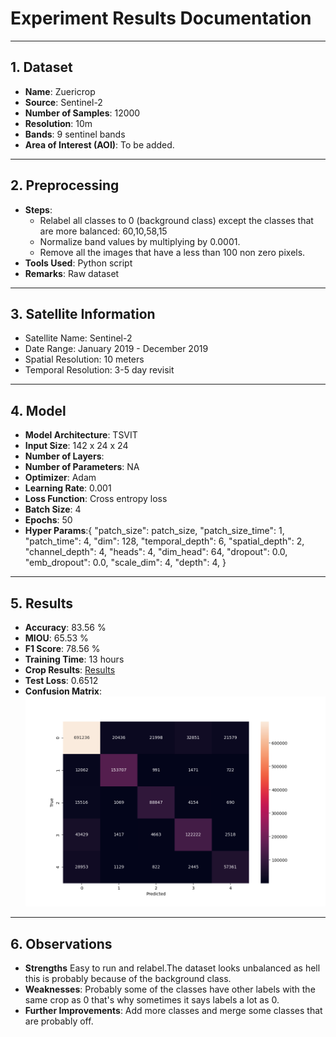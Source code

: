# Experiment Results Documentation

---

## 1. Dataset

- **Name**:  Zuericrop
- **Source**: Sentinel-2
- **Number of Samples**: 12000
- **Resolution**: 10m
- **Bands**: 9 sentinel bands
- **Area of Interest (AOI)**: To be added.

---

## 2. Preprocessing

- **Steps**: 
  - Relabel all classes to 0 (background class) except the classes that are more balanced: 60,10,58,15
  - Normalize band values by multiplying by 0.0001.
  - Remove all the images that have a less than 100 non zero pixels.
- **Tools Used**: Python script
- **Remarks**: Raw dataset

---

## 3. Satellite Information

- Satellite Name: Sentinel-2
- Date Range: January 2019 - December 2019
- Spatial Resolution: 10 meters
- Temporal Resolution: 3-5 day revisit

---

## 4. Model

- **Model Architecture**: TSVIT
- **Input Size**: 142 x 24 x 24
- **Number of Layers**: 
- **Number of Parameters**: NA
- **Optimizer**: Adam
- **Learning Rate**: 0.001
- **Loss Function**: Cross entropy loss
- **Batch Size**: 4
- **Epochs**: 50
- **Hyper Params**:{
    "patch_size": patch_size,
    "patch_size_time": 1,
    "patch_time": 4,
    "dim": 128,
    "temporal_depth": 6,
    "spatial_depth": 2,
    "channel_depth": 4,
    "heads": 4,
    "dim_head": 64,
    "dropout": 0.0,
    "emb_dropout": 0.0,
    "scale_dim": 4,
    "depth": 4,
}

---

## 5. Results

- **Accuracy**:   83.56 %
- **MIOU**: 65.53 %
- **F1 Score**: 78.56 %
- **Training Time**: 13 hours
- **Crop Results**: [Results](../csvs/zueri_crop_5_results.csv)
- **Test Loss**: 0.6512
- **Confusion Matrix**: ![Confusion Martix](../images/confusion_matrix_zuericrop%205.png)


---

## 6. Observations

- **Strengths** Easy to run and relabel.The dataset looks unbalanced as hell this is probably because of the background class.
- **Weaknesses**: Probably some of the classes have other labels with the same crop as 0 that's why sometimes it says labels a lot as 0.
- **Further Improvements**: Add more classes and merge some classes that are probably off.

